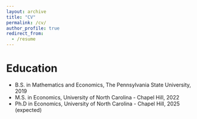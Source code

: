 ```yaml
---
layout: archive
title: "CV"
permalink: /cv/
author_profile: true
redirect_from:
  - /resume
---
```

<!---
{% include base_path %}
--->
Education
======
* B.S. in Mathematics and Economics, The Pennsylvania State University, 2019
* M.S. in Economics, University of North Carolina - Chapel Hill, 2022
* Ph.D in Economics, University of North Carolina - Chapel Hill, 2025 (expected)
<!---
Work experience
======
* Summer 2015: Research Assistant
  * Github University
  * Duties included: Tagging issues
  * Supervisor: Professor Git

* Fall 2015: Research Assistant
  * Github University
  * Duties included: Merging pull requests
  * Supervisor: Professor Hub
  
Skills
======
* Skill 1 - !
* Skill 2
  * Sub-skill 2.1
  * Sub-skill 2.2
  * Sub-skill 2.3
* Skill 3

Publications
======
  <ul>{% for post in site.publications %}
    {% include archive-single-cv.html %}
  {% endfor %}</ul>
  
Talks
======
  <ul>{% for post in site.talks %}
    {% include archive-single-talk-cv.html %}
  {% endfor %}</ul>
  
Teaching
======
  <ul>{% for post in site.teaching %}
    {% include archive-single-cv.html %}
  {% endfor %}</ul>
  
Service and leadership
======
UNC GPSG Senator for Economics 2021-2023
--->
